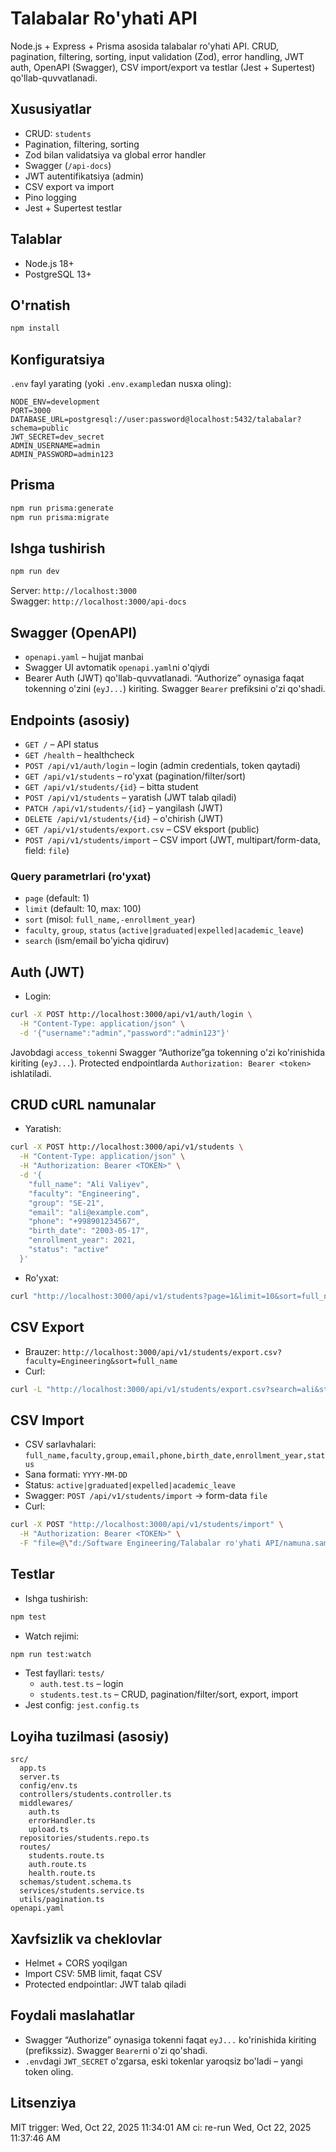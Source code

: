 # Talabalar Ro'yhati API

Node.js + Express + Prisma asosida talabalar ro'yhati API. CRUD, pagination, filtering, sorting, input validation (Zod), error handling, JWT auth, OpenAPI (Swagger), CSV import/export va testlar (Jest + Supertest) qo'llab-quvvatlanadi.

## Xususiyatlar
- CRUD: `students`
- Pagination, filtering, sorting
- Zod bilan validatsiya va global error handler
- Swagger (`/api-docs`)
- JWT autentifikatsiya (admin)
- CSV export va import
- Pino logging
- Jest + Supertest testlar

## Talablar
- Node.js 18+
- PostgreSQL 13+

## O'rnatish
```bash
npm install
```

## Konfiguratsiya
`.env` fayl yarating (yoki `.env.example`dan nusxa oling):
```env
NODE_ENV=development
PORT=3000
DATABASE_URL=postgresql://user:password@localhost:5432/talabalar?schema=public
JWT_SECRET=dev_secret
ADMIN_USERNAME=admin
ADMIN_PASSWORD=admin123
```

## Prisma
```bash
npm run prisma:generate
npm run prisma:migrate
```

## Ishga tushirish
```bash
npm run dev
```
Server: `http://localhost:3000`  
Swagger: `http://localhost:3000/api-docs`

## Swagger (OpenAPI)
- `openapi.yaml` – hujjat manbai
- Swagger UI avtomatik `openapi.yaml`ni o'qiydi
- Bearer Auth (JWT) qo'llab-quvvatlanadi. “Authorize” oynasiga faqat tokenning o'zini (`eyJ...`) kiriting. Swagger `Bearer` prefiksini o'zi qo'shadi.

## Endpoints (asosiy)
- `GET /` – API status
- `GET /health` – healthcheck
- `POST /api/v1/auth/login` – login (admin credentials, token qaytadi)
- `GET /api/v1/students` – ro'yxat (pagination/filter/sort)
- `GET /api/v1/students/{id}` – bitta student
- `POST /api/v1/students` – yaratish (JWT talab qiladi)
- `PATCH /api/v1/students/{id}` – yangilash (JWT)
- `DELETE /api/v1/students/{id}` – o'chirish (JWT)
- `GET /api/v1/students/export.csv` – CSV eksport (public)
- `POST /api/v1/students/import` – CSV import (JWT, multipart/form-data, field: `file`)

### Query parametrlari (ro'yxat)
- `page` (default: 1)
- `limit` (default: 10, max: 100)
- `sort` (misol: `full_name,-enrollment_year`)
- `faculty`, `group`, `status` (`active|graduated|expelled|academic_leave`)
- `search` (ism/email bo'yicha qidiruv)

## Auth (JWT)
- Login:
```bash
curl -X POST http://localhost:3000/api/v1/auth/login \
  -H "Content-Type: application/json" \
  -d '{"username":"admin","password":"admin123"}'
```
Javobdagi `access_token`ni Swagger “Authorize”ga tokenning o'zi ko'rinishida kiriting (`eyJ...`). Protected endpointlarda `Authorization: Bearer <token>` ishlatiladi.

## CRUD cURL namunalar
- Yaratish:
```bash
curl -X POST http://localhost:3000/api/v1/students \
  -H "Content-Type: application/json" \
  -H "Authorization: Bearer <TOKEN>" \
  -d '{
    "full_name": "Ali Valiyev",
    "faculty": "Engineering",
    "group": "SE-21",
    "email": "ali@example.com",
    "phone": "+998901234567",
    "birth_date": "2003-05-17",
    "enrollment_year": 2021,
    "status": "active"
  }'
```
- Ro'yxat:
```bash
curl "http://localhost:3000/api/v1/students?page=1&limit=10&sort=full_name,-enrollment_year"
```

## CSV Export
- Brauzer: `http://localhost:3000/api/v1/students/export.csv?faculty=Engineering&sort=full_name`
- Curl:
```bash
curl -L "http://localhost:3000/api/v1/students/export.csv?search=ali&status=active&sort=full_name" -o students.csv
```

## CSV Import
- CSV sarlavhalari: `full_name,faculty,group,email,phone,birth_date,enrollment_year,status`
- Sana formati: `YYYY-MM-DD`
- Status: `active|graduated|expelled|academic_leave`
- Swagger: `POST /api/v1/students/import` → form-data `file`
- Curl:
```bash
curl -X POST "http://localhost:3000/api/v1/students/import" \
  -H "Authorization: Bearer <TOKEN>" \
  -F "file=@\"d:/Software Engineering/Talabalar ro'yhati API/namuna.sample.csv\""
```

## Testlar
- Ishga tushirish:
```bash
npm test
```
- Watch rejimi:
```bash
npm run test:watch
```
- Test fayllari: `tests/`
  - `auth.test.ts` – login
  - `students.test.ts` – CRUD, pagination/filter/sort, export, import
- Jest config: `jest.config.ts`

## Loyiha tuzilmasi (asosiy)
```
src/
  app.ts
  server.ts
  config/env.ts
  controllers/students.controller.ts
  middlewares/
    auth.ts
    errorHandler.ts
    upload.ts
  repositories/students.repo.ts
  routes/
    students.route.ts
    auth.route.ts
    health.route.ts
  schemas/student.schema.ts
  services/students.service.ts
  utils/pagination.ts
openapi.yaml
```

## Xavfsizlik va cheklovlar
- Helmet + CORS yoqilgan
- Import CSV: 5MB limit, faqat CSV
- Protected endpointlar: JWT talab qiladi

## Foydali maslahatlar
- Swagger “Authorize” oynasiga tokenni faqat `eyJ...` ko'rinishida kiriting (prefikssiz). Swagger `Bearer`ni o'zi qo'shadi.
- `.env`dagi `JWT_SECRET` o'zgarsa, eski tokenlar yaroqsiz bo'ladi – yangi token oling.

## Litsenziya
MIT
trigger: Wed, Oct 22, 2025 11:34:01 AM
ci: re-run Wed, Oct 22, 2025 11:37:46 AM
